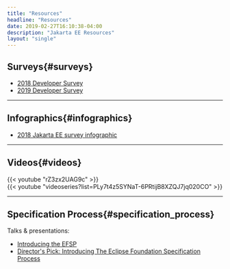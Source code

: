 ```yaml
---
title: "Resources"
headline: "Resources" 
date: 2019-02-27T16:10:38-04:00
description: "Jakarta EE Resources"
layout: "single"
---
```


## Surveys{#surveys}

* [2018 Developer Survey](/documents/insights/2018-jakarta-ee-developer-survey.pdf)
* [2019 Developer Survey](/documents/insights/2019-jakarta-ee-developer-survey.pdf)

<hr>

## Infographics{#infographics}

* [2018 Jakarta EE survey infographic](https://jakarta.ee/documents/insights/2018-jakarta-ee-survey-infographic.pdf)

<hr>

## Videos{#videos}

<div class="row">
  <div class="col-sm-12">{{< youtube "rZ3zx2UAG9c" >}}</div>
  <div class="col-sm-12">{{< youtube "videoseries?list=PLy7t4z5SYNaT-6PRtijB8XZQJ7jq020CO" >}}</div>
</div>

<hr>

## Specification Process{#specification_process}

Talks & presentations:

* [Introducing the EFSP](https://docs.google.com/presentation/d/1Gf8awQxHs1J13LG9dAcGc_q-YC4EtHeIc5Gjm54eDAA/edit#slide=id.g42b8515be3_0_0)
* [Director's Pick: Introducing The Eclipse Foundation Specification Process](https://www.eclipsecon.org/europe2018/sessions/directors-pick-introducing-eclipse-foundation-specification-process)
